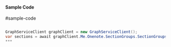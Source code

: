 #### Sample Code
#sample-code 

```C#

GraphServiceClient graphClient = new GraphServiceClient();
var sections = await graphClient.Me.Onenote.SectionGroups.SectionGroups.Sections.Request().GetAsync();
*** 

```